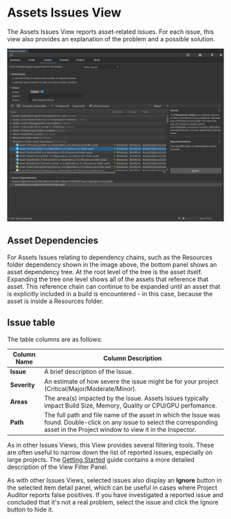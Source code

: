 <a name="AssetsIssues"></a>
# Assets Issues View
The Assets Issues View reports asset-related issues. For each issue, this view also provides an explanation
of the problem and a possible solution.

<img src="images/assets.png">

## Asset Dependencies

For Assets Issues relating to dependency chains, such as the Resources folder dependency shown in the image above, the
bottom panel shows an asset dependency tree. At the root level of the tree is the asset itself. Expanding the tree one
level shows all of the assets that reference that asset. This reference chain can continue to be expanded until an asset
that is explicitly included in a build is encountered - in this case, because the asset is inside a Resources folder.

## Issue table

The table columns are as follows:

| Column Name | Column Description                                                                                                                                                                    | 
|-------------|---------------------------------------------------------------------------------------------------------------------------------------------------------------------------------------|
| **Issue**   | A brief description of the Issue.                                                                                                                                                     |
| **Severity** | An estimate of how severe the issue might be for your project (Critical/Major/Moderate/Minor).                                                                                        |
| **Areas**   | The area(s) impacted by the Issue. Assets Issues typically impact Build Size, Memory, Quality or CPU/GPU perfomance.                                                                  |
| **Path**    | The full path and file name of the asset in which the Issue was found. Double-click on any issue to select the corresponding asset in the Project window to view it in the Inspector. |



As in other Issues Views, this View provides several filtering tools. These are often useful to narrow down the list of
reported issues, especially on large projects. The [Getting Started](GettingStarted.md) guide contains a more detailed description of
the View Filter Panel.

As with other Issues Views, selected issues also display an **Ignore** button in the selected item detail panel, which
can be useful in cases where Project Auditor reports false positives. If you have investigated a reported issue and
concluded that it's not a real problem, select the issue and click the Ignore button to hide it.
